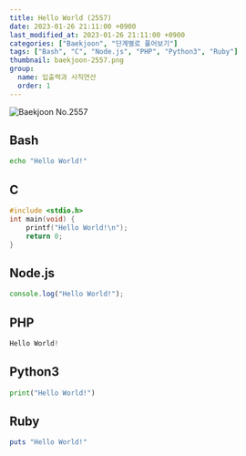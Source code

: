 ```yaml
---
title: Hello World (2557)
date: 2023-01-26 21:11:00 +0900
last_modified_at: 2023-01-26 21:11:00 +0900
categories: ["Baekjoon", "단계별로 풀어보기"]
tags: ["Bash", "C", "Node.js", "PHP", "Python3", "Ruby"]
thumbnail: baekjoon-2557.png
group:
  name: 입출력과 사칙연산
  order: 1
---
```


![Baekjoon No.2557](baekjoon-2557.png)

## Bash
```bash
echo "Hello World!"
```

## C
```c
#include <stdio.h>
int main(void) {
	printf("Hello World!\n");
	return 0;
}
```

## Node.js
```javascript
console.log("Hello World!");
```

## PHP
```php
Hello World!
```

## Python3
```python
print("Hello World!")
```

## Ruby
```ruby
puts "Hello World!"
```

